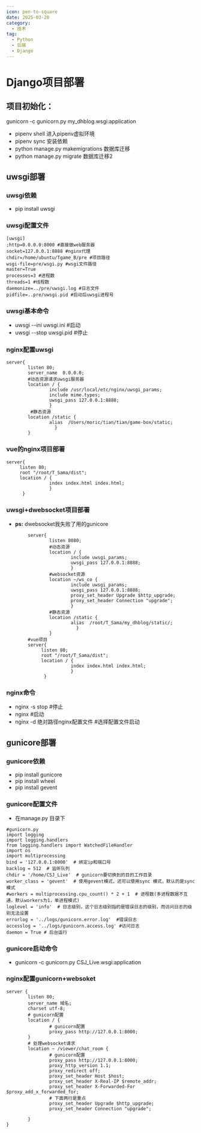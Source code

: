```yaml
---
icon: pen-to-square
date: 2025-03-20
category:
  - 技术
tag:
  - Python
  - 后端
  - Django
---
```



# Django项目部署
## 项目初始化：
gunicorn -c gunicorn.py my_dhblog.wsgi:application
* pipenv shell 进入pipenv虚拟环境
* pipenv sync 安装依赖
* python manage.py makemigrations 数据库迁移
* python manage.py migrate 数据库迁移2
## uwsgi部署
### uwsgi依赖
* pip install uwsgi
### uwsgi配置文件
```nashorn js
[uwsgi]
;http=0.0.0.0:8000 #直接做web服务器
socket=127.0.0.1:8888 #nginx代理
chdir=/home/ubuntu/Tgame_B/pre #项目路径
wsgi-file=pre/wsgi.py #wsgi文件路径
master=True
processes=3 #进程数
threads=1 #线程数
daemonize=../pre/uwsgi.log #日志文件
pidfile=..pre/uwsgi.pid #启动后uwsgi进程号
```
### uwsgi基本命令
* uwsgi --ini  uwsgi.ini #启动
* uwsgi --stop uwsgi.pid #停止
### nginx配置uwsgi
```nashorn js
server{
        listen 80;
        server_name  0.0.0.0;
        #动态资源请求uwsgi服务器
        location / {
                include /usr/local/etc/nginx/uwsgi_params;
                include mime.types;
                uwsgi_pass 127.0.0.1:8888;
                }
         #静态资源
        location /static {
                alias  /Users/moric/tian/tian/game-box/static;
                  }
        }
```
### vue的nginx项目部署
```nashorn js
server{
     listen 80;
     root "/root/T_Sama/dist";
     location / {
                index index.html index.html;
                }
      }
```
### uwsgi+dwebsocket项目部署
- **ps:** dwebsocket我失败了用的gunicore
```nashorn js
        server{
                listen 8080;
                #动态资源
                location / {
                        include uwsgi_params;
                        uwsgi_pass 127.0.0.1:8888;
                        }
                #websocket资源
                location ~/ws_co {
                        include uwsgi_params;
                        uwsgi_pass 127.0.0.1:8888;
                        proxy_set_header Upgrade $http_upgrade;
                        proxy_set_header Connection "upgrade";
                        }
                #静态资源
                location /static {
                        alias  /root/T_Sama/my_dhblog/static/;
                          }
                }
        #vue项目
        server{
             listen 80;
             root "/root/T_Sama/dist";
             location / {
                        index index.html index.html;
                        }
              }
```
### nginx命令
* nginx -s stop #停止
* nginx #启动
* nginx -d 绝对路径nginx配置文件 #选择配置文件启动
## gunicore部署
### gunicore依赖
* pip install gunicore
* pip install wheel
* pip install gevent
### gunicore配置文件
* 在manage.py 目录下
```mysql based
#gunicorn.py
import logging
import logging.handlers
from logging.handlers import WatchedFileHandler
import os
import multiprocessing
bind = '127.0.0.1:8000'  # 绑定ip和端口号
backlog = 512  # 监听队列
chdir = '/home/CSJ_Live'  # gunicorn要切换到的目的工作目录
worker_class = 'gevent'  # 使用gevent模式，还可以使用sync 模式，默认的是sync模式
#workers = multiprocessing.cpu_count() * 2 + 1  # 进程数(多进程数据不互通，默认workers为1，单进程模式)
loglevel = 'info'  # 日志级别，这个日志级别指的是错误日志的级别，而访问日志的级别无法设置
errorlog = '../logs/gunicorn.error.log'  #错误日志
accesslog = '../logs/gunicorn.access.log' #访问日志
daemon = True # 后台运行
```
### gunicore启动命令
* gunicorn -c gunicorn.py CSJ_Live.wsgi:application
### nginx配置gunicorn+websoket
```nashorn js
server {
        listen 80;
        server_name 域名; 
        charset utf-8;
        # gunicorn配置
        location / {
                # gunicorn配置
                proxy_pass http://127.0.0.1:8000;
        }
        # 处理websocket请求
        location ~ /viewer/chat_room {
                # gunicorn配置
                proxy_pass http://127.0.0.1:8000;
                proxy_http_version 1.1;
                proxy_redirect off;
                proxy_set_header Host $host;
                proxy_set_header X-Real-IP $remote_addr;
                proxy_set_header X-Forwarded-For $proxy_add_x_forwarded_for;
                # 下面两行是重点
                proxy_set_header Upgrade $http_upgrade;
                proxy_set_header Connection "upgrade";

        }
}
```

